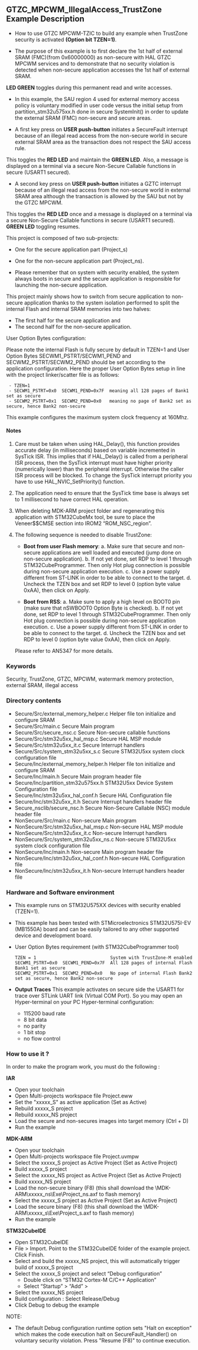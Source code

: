## <b>GTZC_MPCWM_IllegalAccess_TrustZone Example Description</b>

- How to use GTZC MPCWM-TZIC to build any example when TrustZone security is activated **(Option bit TZEN=1)**.

- The purpose of this example is to first declare the 1st half of external SRAM (FMC)(from 0x60000000) as non-secure with HAL GTZC MPCWM services and to demonstrate that
no security violation is detected when non-secure application accesses the 1st half of external SRAM.

**LED GREEN** toggles during this permanent read and write accesses.

- In this example, the SAU region 4 used for external memory access policy is voluntary modified in user code versus the initial setup from partition_stm32u575xx.h done in
secure SystemInit() in order to update the external SRAM (FMC) non-secure and secure areas.

- A first key press on **USER push-button** initiates a SecureFault interrupt because of an illegal read access from the non-secure world in secure external SRAM area as the
transaction does not respect the SAU access rule.

This toggles the **RED LED** and maintain the **GREEN LED**. Also, a message is displayed on a terminal via a secure Non-Secure Callable functions in secure (USART1 secured).

- A second key press on **USER push-button** initiates a GZTC interrupt because of an illegal read access from the non-secure world in external SRAM area although
the transaction is allowed by the SAU but not by the GTZC MPCWM.

This toggles the **RED LED** once and a message is displayed on a terminal via a secure
Non-Secure Callable functions in secure (USART1 secured). **GREEN LED** toggling resumes.

This project is composed of two sub-projects:

- One for the secure application part (Project_s)
- One for the non-secure application part (Project_ns).

- Please remember that on system with security enabled, the system always boots in secure and the secure application is responsible for launching the non-secure application.

This project mainly shows how to switch from secure application to non-secure application thanks to the system isolation performed to split the internal Flash and internal SRAM memories
into two halves:

 - The first half for the secure application and
 - The second half for the non-secure application.

User Option Bytes configuration:

Please note the internal Flash is fully secure by default in TZEN=1 and User Option Bytes SECWM1_PSTRT/SECWM1_PEND and SECWM2_PSTRT/SECWM2_PEND should be set according to the application
configuration. Here the proper User Option Bytes setup in line with the project linker/scatter
file is as follows:

     - TZEN=1
     - SECWM1_PSTRT=0x0  SECWM1_PEND=0x7F  meaning all 128 pages of Bank1 set as secure
     - SECWM2_PSTRT=0x1  SECWM2_PEND=0x0   meaning no page of Bank2 set as secure, hence Bank2 non-secure

This example configures the maximum system clock frequency at 160Mhz.

#### <b>Notes</b>
 1. Care must be taken when using HAL_Delay(), this function provides accurate delay (in milliseconds)
      based on variable incremented in SysTick ISR. This implies that if HAL_Delay() is called from
      a peripheral ISR process, then the SysTick interrupt must have higher priority (numerically lower)
      than the peripheral interrupt. Otherwise the caller ISR process will be blocked.
      To change the SysTick interrupt priority you have to use HAL_NVIC_SetPriority() function.

 2. The application need to ensure that the SysTick time base is always set to 1 millisecond
      to have correct HAL operation.
	  
 3. When deleting MDK-ARM project folder and regenerating this application with STM32CubeMx tool, be sure to place the Veneer$$CMSE section into IROM2 “ROM_NSC_region”.

 4. The following sequence is needed to disable TrustZone:
 
      - **Boot from user Flash memory**: 
         a.	Make sure that secure and non-secure applications are well loaded and executed (jump done on non-secure application).
         b.	If not yet done, set RDP to level 1 through STM32CubeProgrammer. Then only Hot plug connection is possible during non-secure application execution.
         c.	Use a power supply different from ST-LINK in order to be able to connect to the target.
         d.	Uncheck the TZEN box and set RDP to level 0 (option byte value 0xAA), then click on Apply.

     - **Boot from RSS**:
         a.	Make sure to apply a high level on BOOT0 pin (make sure that nSWBOOT0 Option Byte is checked).
         b.	If not yet done, set RDP to level 1 through STM32CubeProgrammer. Then only Hot plug connection is possible during non-secure application execution.
         c.	Use a power supply different from ST-LINK in order to be able to connect to the target.
         d.	Uncheck the TZEN box and set RDP to level 0 (option byte value 0xAA), then click on Apply.
		 
		 
	Please refer to AN5347 for more details.	 

### <b>Keywords</b>

Security, TrustZone, GTZC, MPCWM, watermark memory protection, external SRAM, illegal access 

### <b>Directory contents</b>

  - Secure/Src/external_memory_helper.c                 Helper file ton initialize and configure SRAM
  - Secure/Src/main.c                            Secure Main program
  - Secure/Src/secure_nsc.c                      Secure Non-secure callable functions
  - Secure/Src/stm32u5xx_hal_msp.c               Secure HAL MSP module
  - Secure/Src/stm32u5xx_it.c                    Secure Interrupt handlers
  - Secure/Src/system_stm32u5xx_s.c              Secure STM32U5xx system clock configuration file
  - Secure/Inc/external_memory_helper.h          Helper file ton initialize and configure SRAM
  - Secure/Inc/main.h                            Secure Main program header file
  - Secure/Inc/partition_stm32u575xx.h           STM32U5xx Device System Configuration file
  - Secure/Inc/stm32u5xx_hal_conf.h              Secure HAL Configuration file
  - Secure/Inc/stm32u5xx_it.h                    Secure Interrupt handlers header file
  - Secure_nsclib/secure_nsc.h                   Secure Non-Secure Callable (NSC) module header file
  - NonSecure/Src/main.c                         Non-secure Main program
  - NonSecure/Src/stm32u5xx_hal_msp.c            Non-secure HAL MSP module
  - NonSecure/Src/stm32u5xx_it.c                 Non-secure Interrupt handlers
  - NonSecure/Src/system_stm32u5xx_ns.c          Non-secure STM32U5xx system clock configuration file
  - NonSecure/Inc/main.h                         Non-secure Main program header file
  - NonSecure/Inc/stm32u5xx_hal_conf.h           Non-secure HAL Configuration file
  - NonSecure/Inc/stm32u5xx_it.h                 Non-secure Interrupt handlers header file


### <b>Hardware and Software environment</b>

  - This example runs on STM32U575XX devices with security enabled (TZEN=1).

  - This example has been tested with STMicroelectronics STM32U575I-EV (MB1550A)
    board and can be easily tailored to any other supported device
    and development board.

  - User Option Bytes requirement (with STM32CubeProgrammer tool)
  
        TZEN = 1                            System with TrustZone-M enabled
        SECWM1_PSTRT=0x0  SECWM1_PEND=0x7F  All 128 pages of internal Flash Bank1 set as secure
        SECWM2_PSTRT=0x1  SECWM2_PEND=0x0   No page of internal Flash Bank2 set as secure, hence Bank2 non-secure
		
- **Output Traces**
This example activates on secure side the USART1 for trace over STLink UART link (Virtual COM Port).
So you may open an Hyper-terminal on your PC
Hyper-terminal configuration:

    - 115200 baud rate
    - 8 bit data
    - no parity
    - 1 bit stop
    - no flow control


### <b>How to use it ?</b>

In order to make the program work, you must do the following :


<b>IAR</b>

 - Open your toolchain
 - Open Multi-projects workspace file Project.eww
 - Set the "xxxxx_S" as active application (Set as Active)
 - Rebuild xxxxx_S project
 - Rebuild xxxxx_NS project
 - Load the secure and non-secures images into target memory (Ctrl + D)
 - Run the example
 
<b>MDK-ARM</b>

 - Open your toolchain
 - Open Multi-projects workspace file Project.uvmpw
 - Select the xxxxx_S project as Active Project (Set as Active Project)
 - Build xxxxx_S project
 - Select the xxxxx_NS project as Active Project (Set as Active Project)
 - Build xxxxx_NS project
 - Load the non-secure binary (F8)
   (this shall download the \MDK-ARM\xxxxx_ns\Exe\Project_ns.axf to flash memory)
 - Select the xxxxx_S project as Active Project (Set as Active Project)
 - Load the secure binary (F8)
   (this shall download the \MDK-ARM\xxxxx_s\Exe\Project_s.axf to flash memory)
 - Run the example

<b>STM32CubeIDE</b>

 - Open STM32CubeIDE
 - File > Import. Point to the STM32CubeIDE folder of the example project. Click Finish.
 - Select and build the xxxxx_NS project, this will automatically trigger build of xxxxx_S project
 - Select the xxxxx_S project and select “Debug configuration”
   - Double click on “STM32 Cortex-M C/C++ Application”
   - Select  “Startup” >  “Add” >
 - Select the xxxxx_NS project
 - Build configuration : Select Release/Debug
 - Click Debug to debug the example
 
 NOTE:
 - The default Debug configuration runtime option sets "Halt on exception" which 
   makes the code execution halt on SecureFault_Handler() on voluntary security violation.
   Press "Resume (F8)" to continue execution.


